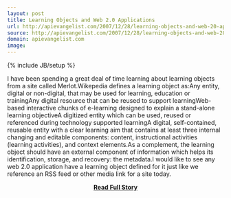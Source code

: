 ```yaml
---
layout: post
title: Learning Objects and Web 2.0 Applications
url: http://apievangelist.com/2007/12/28/learning-objects-and-web-20-applications/
source: http://apievangelist.com/2007/12/28/learning-objects-and-web-20-applications/
domain: apievangelist.com
image: 
---
```

{% include JB/setup %}<p>I have been spending a great deal of time learning about learning objects from a site called Merlot.Wikepedia defines a learning object as:Any entity, digital or non-digital, that may be used for learning, education or trainingAny digital resource that can be reused to support learningWeb-based interactive chunks of e-learning designed to explain a stand-alone learning objectiveA digitized entity which can be used, reused or referenced during technology supported learningA digital, self-contained, reusable entity with a clear learning aim that contains at least three internal changing and editable components: content, instructional activities (learning activities), and context elements.As a complement, the learning object should have an external component of information which helps its identification, storage, and recovery: the metadata.I would like to see any web 2.0 application have a learning object defined for it just like we reference an RSS feed or other media link for a site today.</p>
<center><p><a href="http://apievangelist.com/2007/12/28/learning-objects-and-web-20-applications/" style='padding:25px; font-sze:18px; font-weight: bold;'>Read Full Story</a></p></center>
